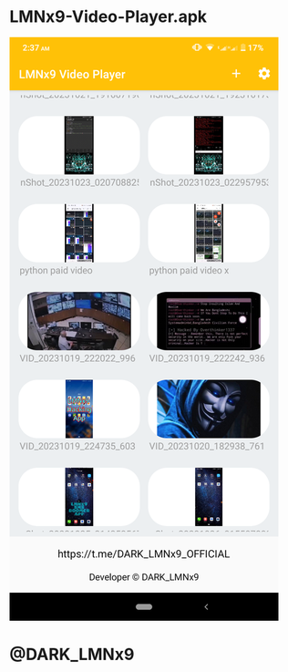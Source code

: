 # LMNx9-Video-Player.apk

![logo](https://github.com/LMNx9-JOHNY/LMNx9-Video-Player.apk/blob/main/Screenshot_20231129-023744.png)

# @DARK_LMNx9
